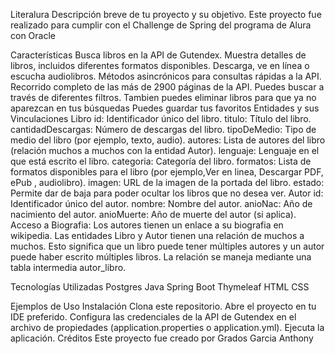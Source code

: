 Literalura
Descripción breve de tu proyecto y su objetivo. Este proyecto fue realizado para cumplir con el Challenge de Spring del programa de Alura con Oracle

Características
Busca libros en la API de Gutendex.
Muestra detalles de libros, incluidos diferentes formatos disponibles.
Descarga, ve en línea o escucha audiolibros.
Métodos asincrónicos para consultas rápidas a la API.
Recorrido completo de las más de 2900 páginas de la API.
Puedes buscar a través de diferentes filtros.
Tambien puedes eliminar libros para que ya no aparezcan en tus búsquedas
Puedes guardar tus favoritos
Entidades y sus Vinculaciones
Libro
id: Identificador único del libro.
titulo: Título del libro.
cantidadDescargas: Número de descargas del libro.
tipoDeMedio: Tipo de medio del libro (por ejemplo, texto, audio).
autores: Lista de autores del libro (relación muchos a muchos con la entidad Autor).
lenguaje: Lenguaje en el que está escrito el libro.
categoria: Categoría del libro.
formatos: Lista de formatos disponibles para el libro (por ejemplo,Ver en linea, Descargar PDF, ePub , audiolibro).
imagen: URL de la imagen de la portada del libro.
estado: Permite dar de baja para poder ocultar los libros que no desea ver.
Autor
id: Identificador único del autor.
nombre: Nombre del autor.
anioNac: Año de nacimiento del autor.
anioMuerte: Año de muerte del autor (si aplica).
Acceso a Biografia: Los autores tienen un enlace a su biografia en wikipedia.
Las entidades Libro y Autor tienen una relación de muchos a muchos. Esto significa que un libro puede tener múltiples autores y un autor puede haber escrito múltiples libros. La relación se maneja mediante una tabla intermedia autor_libro.

Tecnologías Utilizadas
Postgres Java Spring Boot Thymeleaf HTML CSS

Ejemplos de Uso
Instalación
Clona este repositorio.
Abre el proyecto en tu IDE preferido.
Configura las credenciales de la API de Gutendex en el archivo de propiedades (application.properties o application.yml).
Ejecuta la aplicación.
Créditos
Este proyecto fue creado por Grados Garcia Anthony
